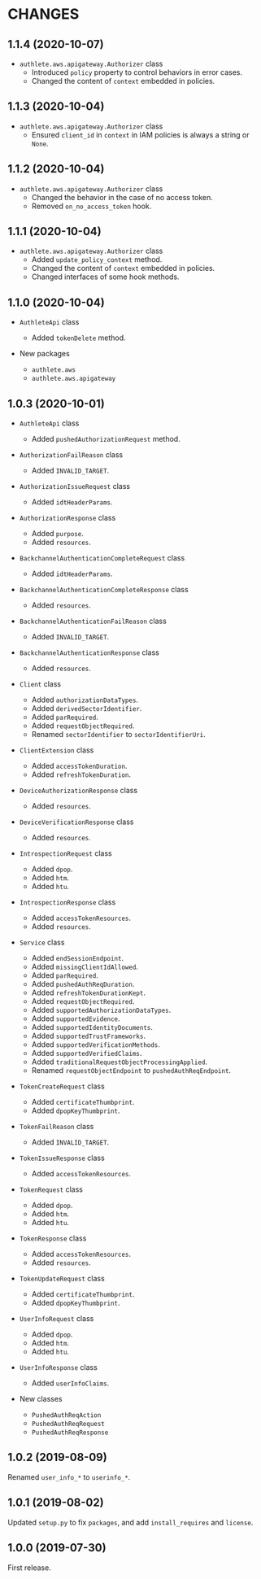 CHANGES
=======

1.1.4 (2020-10-07)
------------------

- `authlete.aws.apigateway.Authorizer` class
    * Introduced `policy` property to control behaviors in error cases.
    * Changed the content of `context` embedded in policies.


1.1.3 (2020-10-04)
------------------

- `authlete.aws.apigateway.Authorizer` class
    * Ensured `client_id` in `context` in IAM policies is always a string or `None`.


1.1.2 (2020-10-04)
------------------

- `authlete.aws.apigateway.Authorizer` class
    * Changed the behavior in the case of no access token.
    * Removed `on_no_access_token` hook.


1.1.1 (2020-10-04)
------------------

- `authlete.aws.apigateway.Authorizer` class
    * Added `update_policy_context` method.
    * Changed the content of `context` embedded in policies.
    * Changed interfaces of some hook methods.


1.1.0 (2020-10-04)
------------------

- `AuthleteApi` class
    * Added `tokenDelete` method.

- New packages
    * `authlete.aws`
    * `authlete.aws.apigateway`


1.0.3 (2020-10-01)
------------------

- `AuthleteApi` class
    * Added `pushedAuthorizationRequest` method.

- `AuthorizationFailReason` class
    * Added `INVALID_TARGET`.

- `AuthorizationIssueRequest` class
    * Added `idtHeaderParams`.

- `AuthorizationResponse` class
    * Added `purpose`.
    * Added `resources`.

- `BackchannelAuthenticationCompleteRequest` class
    * Added `idtHeaderParams`.

- `BackchannelAuthenticationCompleteResponse` class
    * Added `resources`.

- `BackchannelAuthenticationFailReason` class
    * Added `INVALID_TARGET`.

- `BackchannelAuthenticationResponse` class
    * Added `resources`.

- `Client` class
    * Added `authorizationDataTypes`.
    * Added `derivedSectorIdentifier`.
    * Added `parRequired`.
    * Added `requestObjectRequired`.
    * Renamed `sectorIdentifier` to `sectorIdentifierUri`.

- `ClientExtension` class
    * Added `accessTokenDuration`.
    * Added `refreshTokenDuration`.

- `DeviceAuthorizationResponse` class
    * Added `resources`.

- `DeviceVerificationResponse` class
    * Added `resources`.

- `IntrospectionRequest` class
    * Added `dpop`.
    * Added `htm`.
    * Added `htu`.

- `IntrospectionResponse` class
    * Added `accessTokenResources`.
    * Added `resources`.

- `Service` class
    * Added `endSessionEndpoint`.
    * Added `missingClientIdAllowed`.
    * Added `parRequired`.
    * Added `pushedAuthReqDuration`.
    * Added `refreshTokenDurationKept`.
    * Added `requestObjectRequired`.
    * Added `supportedAuthorizationDataTypes`.
    * Added `supportedEvidence`.
    * Added `supportedIdentityDocuments`.
    * Added `supportedTrustFrameworks`.
    * Added `supportedVerificationMethods`.
    * Added `supportedVerifiedClaims`.
    * Added `traditionalRequestObjectProcessingApplied`.
    * Renamed `requestObjectEndpoint` to `pushedAuthReqEndpoint`.

- `TokenCreateRequest` class
    * Added `certificateThumbprint`.
    * Added `dpopKeyThumbprint`.

- `TokenFailReason` class
    * Added `INVALID_TARGET`.

- `TokenIssueResponse` class
    * Added `accessTokenResources`.

- `TokenRequest` class
    * Added `dpop`.
    * Added `htm`.
    * Added `htu`.

- `TokenResponse` class
    * Added `accessTokenResources`.
    * Added `resources`.

- `TokenUpdateRequest` class
    * Added `certificateThumbprint`.
    * Added `dpopKeyThumbprint`.

- `UserInfoRequest` class
    * Added `dpop`.
    * Added `htm`.
    * Added `htu`.

- `UserInfoResponse` class
    * Added `userInfoClaims`.

- New classes
    * `PushedAuthReqAction`
    * `PushedAuthReqRequest`
    * `PushedAuthReqResponse`


1.0.2 (2019-08-09)
------------------

Renamed `user_info_*` to `userinfo_*`.


1.0.1 (2019-08-02)
------------------

Updated `setup.py` to fix `packages`, and add `install_requires` and `license`.


1.0.0 (2019-07-30)
------------------

First release.
